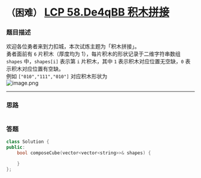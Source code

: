 # `（困难）` [LCP 58.De4qBB 积木拼接](https://leetcode-cn.com/problems/De4qBB/)

### 题目描述
欢迎各位勇者来到力扣城，本次试炼主题为「积木拼接」。<br>
勇者面前有 <code>6</code> 片积木（厚度均为 1），每片积木的形状记录于二维字符串数组 <code>shapes</code> 中，<code>shapes[i]</code> 表示第 <code>i</code> 片积木，其中 <code>1</code> 表示积木对应位置无空缺，<code>0</code> 表示积木对应位置有空缺。<br>
例如 <code>["010","111","010"]</code> 对应积木形状为<br>
<img src="https://pic.leetcode-cn.com/1616125620-nXMCxX-image.png" alt="image.png" onerror="this.src='data:image/svg+xml,%3Csvg height=\'150\' viewBox=\'0 0 150 150\' width=\'150\' xmlns=\'http://www.w3.org/2000/svg\'%3E%3Cpath d=\'m2465 2286.42347-18.95363-18.92555-50.0112 43.79935-24.62708-24.5906-33.41155 24.5906-22.99654-17.22567v-73.0716c0-2.20914 1.79086-4 4-4h142c2.20914 0 4 1.79086 4 4zm-122-25.59081c5.52285 0 10-4.47052 10-9.98518 0-5.51467-4.47715-9.98519-10-9.98519s-10 4.47052-10 9.98519c0 5.51466 4.47715 9.98518 10 9.98518zm122 40.89296v61.27438c0 2.20914-1.79086 4-4 4h-142c-2.20914 0-4-1.79086-4-4v-53.62625l22.99654 17.22567 33.41155-24.5906 24.62708 24.5906 50.0112-43.79935z\' fill=\'%23eee\' fill-rule=\'evenodd\' transform=\'translate(-2315 -2217)\'/%3E%3C/svg%3E'; ">

---
### 思路
```
```



### 答题
``` C++
class Solution {
public:
    bool composeCube(vector<vector<string>>& shapes) {

    }
};
```




